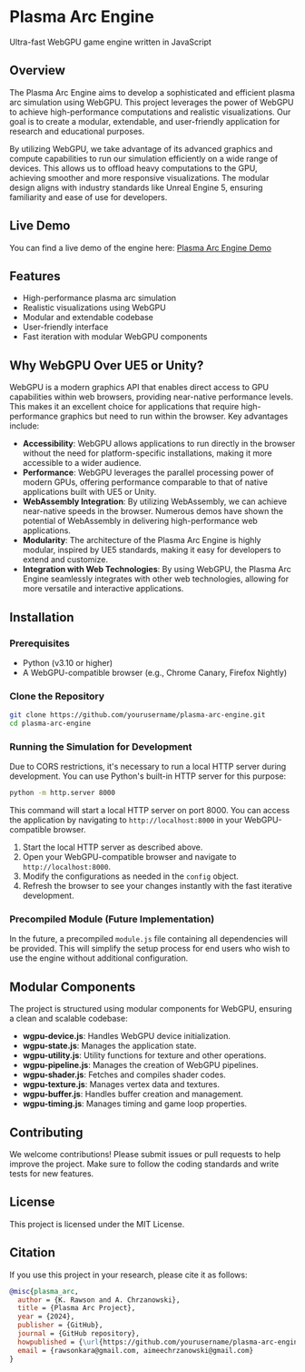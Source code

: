 # Plasma Arc Engine
Ultra-fast WebGPU game engine written in JavaScript

## Overview
The Plasma Arc Engine aims to develop a sophisticated and efficient plasma arc simulation using WebGPU. This project leverages the power of WebGPU to achieve high-performance computations and realistic visualizations. Our goal is to create a modular, extendable, and user-friendly application for research and educational purposes.

By utilizing WebGPU, we take advantage of its advanced graphics and compute capabilities to run our simulation efficiently on a wide range of devices. This allows us to offload heavy computations to the GPU, achieving smoother and more responsive visualizations. The modular design aligns with industry standards like Unreal Engine 5, ensuring familiarity and ease of use for developers.

## Live Demo
You can find a live demo of the engine here: [Plasma Arc Engine Demo](https://huggingface.co/spaces/p3nGu1nZz/plasma-arc)

## Features
- High-performance plasma arc simulation
- Realistic visualizations using WebGPU
- Modular and extendable codebase
- User-friendly interface
- Fast iteration with modular WebGPU components

## Why WebGPU Over UE5 or Unity?
WebGPU is a modern graphics API that enables direct access to GPU capabilities within web browsers, providing near-native performance levels. This makes it an excellent choice for applications that require high-performance graphics but need to run within the browser. Key advantages include:

- **Accessibility**: WebGPU allows applications to run directly in the browser without the need for platform-specific installations, making it more accessible to a wider audience.
- **Performance**: WebGPU leverages the parallel processing power of modern GPUs, offering performance comparable to that of native applications built with UE5 or Unity.
- **WebAssembly Integration**: By utilizing WebAssembly, we can achieve near-native speeds in the browser. Numerous demos have shown the potential of WebAssembly in delivering high-performance web applications.
- **Modularity**: The architecture of the Plasma Arc Engine is highly modular, inspired by UE5 standards, making it easy for developers to extend and customize.
- **Integration with Web Technologies**: By using WebGPU, the Plasma Arc Engine seamlessly integrates with other web technologies, allowing for more versatile and interactive applications.

## Installation

### Prerequisites
- Python (v3.10 or higher)
- A WebGPU-compatible browser (e.g., Chrome Canary, Firefox Nightly)

### Clone the Repository
```bash
git clone https://github.com/yourusername/plasma-arc-engine.git
cd plasma-arc-engine
```

### Running the Simulation for Development
Due to CORS restrictions, it's necessary to run a local HTTP server during development. You can use Python's built-in HTTP server for this purpose:

```bash
python -m http.server 8000
```

This command will start a local HTTP server on port 8000. You can access the application by navigating to `http://localhost:8000` in your WebGPU-compatible browser.

1. Start the local HTTP server as described above.
2. Open your WebGPU-compatible browser and navigate to `http://localhost:8000`.
3. Modify the configurations as needed in the `config` object.
4. Refresh the browser to see your changes instantly with the fast iterative development.

### Precompiled Module (Future Implementation)
In the future, a precompiled `module.js` file containing all dependencies will be provided. This will simplify the setup process for end users who wish to use the engine without additional configuration.

## Modular Components
The project is structured using modular components for WebGPU, ensuring a clean and scalable codebase:
- **wgpu-device.js**: Handles WebGPU device initialization.
- **wgpu-state.js**: Manages the application state.
- **wgpu-utility.js**: Utility functions for texture and other operations.
- **wgpu-pipeline.js**: Manages the creation of WebGPU pipelines.
- **wgpu-shader.js**: Fetches and compiles shader codes.
- **wgpu-texture.js**: Manages vertex data and textures.
- **wgpu-buffer.js**: Handles buffer creation and management.
- **wgpu-timing.js**: Manages timing and game loop properties.

## Contributing
We welcome contributions! Please submit issues or pull requests to help improve the project. Make sure to follow the coding standards and write tests for new features.

## License
This project is licensed under the MIT License.

## Citation
If you use this project in your research, please cite it as follows:

```bibtex
@misc{plasma_arc,
  author = {K. Rawson and A. Chrzanowski},
  title = {Plasma Arc Project},
  year = {2024},
  publisher = {GitHub},
  journal = {GitHub repository},
  howpublished = {\url{https://github.com/yourusername/plasma-arc-engine}},
  email = {rawsonkara@gmail.com, aimeechrzanowski@gmail.com}
}
```
